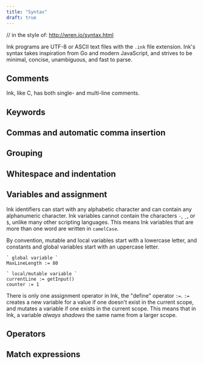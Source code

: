 ```yaml
---
title: "Syntax"
draft: true
---
```


// in the style of: http://wren.io/syntax.html

Ink programs are UTF-8 or ASCII text files with the `.ink` file extension. Ink's syntax takes inspiration from Go and modern JavaScript, and strives to be minimal, concise, unambiguous, and fast to parse.

## Comments

Ink, like C, has both single- and multi-line comments.

## Keywords

## Commas and automatic comma insertion

## Grouping

## Whitespace and indentation

## Variables and assignment

Ink identifiers can start with any alphabetic character and can contain any alphanumeric character. Ink variables cannot contain the characters `-`, `_`, or `$`, unlike many other scripting languages. This means Ink variables that are more than one word are written in `camelCase`.

By convention, mutable and local variables start with a lowercase letter, and constants and global variables start with an uppercase letter.

```
` global variable `
MaxLineLength := 80

` local/mutable variable `
currentLine := getInput()
counter := 1
```

There is only one assignment operator in Ink, the "define" operator `:=`. `:=` creates a new variable for a value if one doesn't exist in the current scope, and mutates a variable if one exists in the current scope. This means that in Ink, a variable _always shadows_ the same name from a larger scope.

## Operators

## Match expressions


